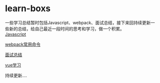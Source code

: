 # learn-boxs
一些学习总结暂时包括Javascript、webpack、面试总结，接下来回持续更新一些新的总结，给自己最近一段时间的思考和学习，做一个积累。<br/>
[Javascript](https://github.com/yangyiru/learn-boxs/tree/master/javascript%E7%B3%BB%E5%88%97%E5%AD%A6%E4%B9%A0)

[webpack常用命令](https://github.com/yangyiru/learn-boxs/tree/master/webpack%E7%B3%BB%E5%88%97%E5%AD%A6%E4%B9%A0)<br/>

[面试总结](https://github.com/yangyiru/learn-boxs/tree/master/%E9%9D%A2%E8%AF%95%E6%80%BB%E7%BB%93)<br/>

[vue学习](https://github.com/yangyiru/learn-boxs/tree/master/vue%E7%B3%BB%E5%88%97)

持续更新....




